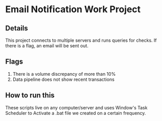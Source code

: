 # Email Notification Work Project

## Details
This project connects to multiple servers and runs queries for checks. If there is a flag, an email will be sent out.

## Flags
1. There is a volume discrepancy of more than 10%
2. Data pipeline does not show recent transactions

## How to run this
These scripts live on any computer/server and uses Window's Task Scheduler to Activate a .bat file we created on a certain frequency.